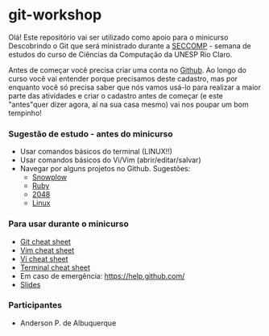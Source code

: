 # git-workshop


Olá! Este repositório vai ser utilizado como apoio para o minicurso Descobrindo o Git que será ministrado durante a [SECCOMP](http://www.rc.unesp.br/seccomp/) -  semana de estudos do curso de Ciências da Computação da UNESP Rio Claro. 

Antes de começar você precisa criar uma conta no [Github]( https://github.com/). Ao longo do curso você vai entender porque precisamos deste cadastro, mas por enquanto você só precisa saber que nós vamos usá-lo para realizar a maior parte das atividades e criar o cadastro antes de começar (e este "antes"quer dizer agora, aí na sua casa mesmo) vai nos poupar um bom tempinho!

### Sugestão de estudo - antes do minicurso
- Usar comandos básicos do terminal (LINUX!!)
- Usar comandos básicos do Vi/Vim (abrir/editar/salvar)
- Navegar por alguns projetos no Github. Sugestões:
  -  [Snowplow](https://github.com/snowplow/snowplow)
  -  [Ruby](https://github.com/ruby/ruby/branches)
  -  [2048](https://github.com/gabrielecirulli/2048)
  -  [Linux](https://github.com/torvalds/linux)

### Para usar durante o minicurso
- [Git cheat sheet](https://training.github.com/kit/downloads/github-git-cheat-sheet.pdf)
- [Vim cheat sheet](http://vim.rtorr.com/)
- [Vi cheat sheet](http://marvin.cs.uidaho.edu/Teaching/CS270/viEditorCheatSheet.pdf)
- [Terminal cheat sheet](http://cli.learncodethehardway.org/bash_cheat_sheet.pdf)
- Em caso de emergência: https://help.github.com/
- [Slides](http://nathcampreguer.github.io/git-workshop-slides/)


### Participantes
- Anderson P. de Albuquerque
